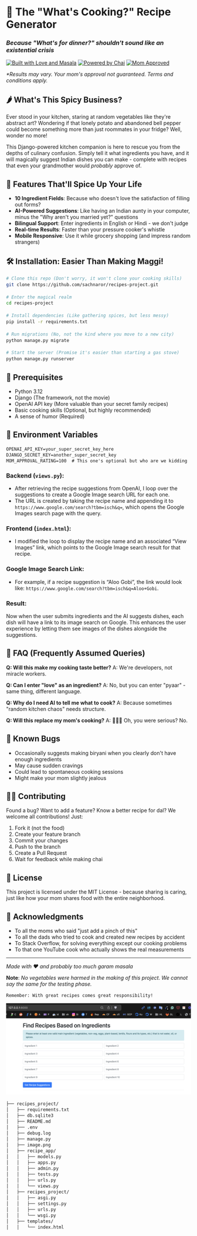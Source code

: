 # 🍛 The "What's Cooking?" Recipe Generator
### *Because "What's for dinner?" shouldn't sound like an existential crisis*

[![Built with Love and Masala](https://img.shields.io/badge/Built%20with-Love%20and%20Masala-orange)]()
[![Powered by Chai](https://img.shields.io/badge/Powered%20by-Chai-brown)]()
[![Mom Approved](https://img.shields.io/badge/Mom-Approved*-green)]()

*\*Results may vary. Your mom's approval not guaranteed. Terms and conditions apply.*

## 🌶️ What's This Spicy Business?

Ever stood in your kitchen, staring at random vegetables like they're abstract art? Wondering if that lonely potato and abandoned bell pepper could become something more than just roommates in your fridge? Well, wonder no more!

This Django-powered kitchen companion is here to rescue you from the depths of culinary confusion. Simply tell it what ingredients you have, and it will magically suggest Indian dishes you can make - complete with recipes that even your grandmother would *probably* approve of.

## 🚀 Features That'll Spice Up Your Life

- **10 Ingredient Fields**: Because who doesn't love the satisfaction of filling out forms?
- **AI-Powered Suggestions**: Like having an Indian aunty in your computer, minus the "Why aren't you married yet?" questions
- **Bilingual Support**: Enter ingredients in English or Hindi - we don't judge
- **Real-time Results**: Faster than your pressure cooker's whistle
- **Mobile Responsive**: Use it while grocery shopping (and impress random strangers)

## 🛠️ Installation: Easier Than Making Maggi!

```bash
# Clone this repo (Don't worry, it won't clone your cooking skills)
git clone https://github.com/sachnaror/recipes-project.git

# Enter the magical realm
cd recipes-project

# Install dependencies (Like gathering spices, but less messy)
pip install -r requirements.txt

# Run migrations (No, not the kind where you move to a new city)
python manage.py migrate

# Start the server (Promise it's easier than starting a gas stove)
python manage.py runserver
```

## 🎯 Prerequisites

- Python 3.12
- Django (The framework, not the movie)
- OpenAI API key (More valuable than your secret family recipes)
- Basic cooking skills (Optional, but highly recommended)
- A sense of humor (Required)

## 🎨 Environment Variables

```env
OPENAI_API_KEY=your_super_secret_key_here
DJANGO_SECRET_KEY=another_super_secret_key
MOM_APPROVAL_RATING=100  # This one's optional but who are we kidding
```

### Backend (`views.py`):
- After retrieving the recipe suggestions from OpenAI, I loop over the suggestions to create a Google Image search URL for each one.
- The URL is created by taking the recipe name and appending it to `https://www.google.com/search?tbm=isch&q=`, which opens the Google Images search page with the query.

### Frontend (`index.html`):
- I modified the loop to display the recipe name and an associated “View Images” link, which points to the Google Image search result for that recipe.

### Google Image Search Link:
- For example, if a recipe suggestion is “Aloo Gobi”, the link would look like:
  `https://www.google.com/search?tbm=isch&q=Aloo+Gobi`.

### Result:
Now when the user submits ingredients and the AI suggests dishes, each dish will have a link to its image search on Google. This enhances the user experience by letting them see images of the dishes alongside the suggestions.


## 🤔 FAQ (Frequently Assumed Queries)

**Q: Will this make my cooking taste better?**
A: We're developers, not miracle workers.

**Q: Can I enter "love" as an ingredient?**
A: No, but you can enter "pyaar" - same thing, different language.

**Q: Why do I need AI to tell me what to cook?**
A: Because sometimes "random kitchen chaos" needs structure.

**Q: Will this replace my mom's cooking?**
A: 🤣🤣🤣 Oh, you were serious? No.

## 🐛 Known Bugs

- Occasionally suggests making biryani when you clearly don't have enough ingredients
- May cause sudden cravings
- Could lead to spontaneous cooking sessions
- Might make your mom slightly jealous

## 👩‍💻 Contributing

Found a bug? Want to add a feature? Know a better recipe for dal? We welcome all contributions! Just:

1. Fork it (not the food)
2. Create your feature branch
3. Commit your changes
4. Push to the branch
5. Create a Pull Request
6. Wait for feedback while making chai

## 📜 License

This project is licensed under the MIT License - because sharing is caring, just like how your mom shares food with the entire neighborhood.

## 🙏 Acknowledgments

- To all the moms who said "just add a pinch of this"
- To all the dads who tried to cook and created new recipes by accident
- To Stack Overflow, for solving everything except our cooking problems
- To that one YouTube cook who actually shows the real measurements

---

*Made with ❤️ and probably too much garam masala*

**Note**: *No vegetables were harmed in the making of this project. We cannot say the same for the testing phase.*

```
Remember: With great recipes comes great responsibility!
```

![alt text](image.png)

```
├── recipes_project/
│   ├── requirements.txt
│   ├── db.sqlite3
│   ├── README.md
│   ├── .env
│   ├── debug.log
│   ├── manage.py
│   ├── image.png
│   ├── recipe_app/
│   │   ├── models.py
│   │   ├── apps.py
│   │   ├── admin.py
│   │   ├── tests.py
│   │   ├── urls.py
│   │   └── views.py
│   ├── recipes_project/
│   │   ├── asgi.py
│   │   ├── settings.py
│   │   ├── urls.py
│   │   └── wsgi.py
│   ├── templates/
│   │   └── index.html
